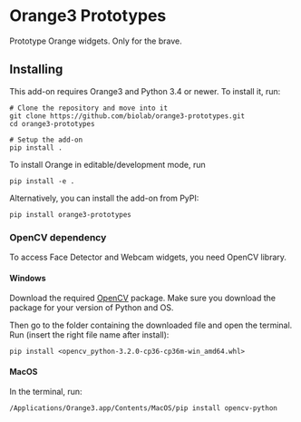 Orange3 Prototypes
==================
Prototype Orange widgets. Only for the brave.

Installing
----------
This add-on requires Orange3 and Python 3.4 or newer. To install
it, run:

    # Clone the repository and move into it
    git clone https://github.com/biolab/orange3-prototypes.git
    cd orange3-prototypes

    # Setup the add-on
    pip install .

To install Orange in editable/development mode, run

    pip install -e .

Alternatively, you can install the add-on from PyPI:

    pip install orange3-prototypes


### OpenCV dependency

To access Face Detector and Webcam widgets, you need OpenCV library.

#### Windows

Download the required [OpenCV] package. Make sure you download the package for your version of Python and OS.

[OpenCV]: http://www.lfd.uci.edu/~gohlke/pythonlibs/#opencv

Then go to the folder containing the downloaded file and open the terminal. Run (insert the right file name after install):

    pip install <opencv_python‑3.2.0‑cp36‑cp36m‑win_amd64.whl>

#### MacOS

In the terminal, run:

    /Applications/Orange3.app/Contents/MacOS/pip install opencv-python
